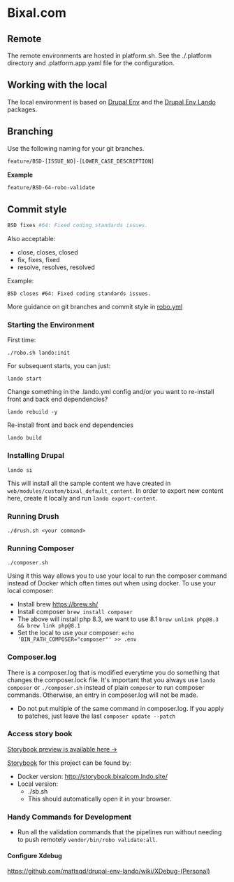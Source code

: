 # Bixal.com

## Remote

The remote environments are hosted in platform.sh. See the ./.platform directory and .platform.app.yaml file for the configuration.

## Working with the local

The local environment is based on [Drupal Env](https://github.com/mattsqd/drupal-env/wiki) and the [Drupal Env Lando](https://github.com/mattsqd/drupal-env-lando/wiki) packages.

## Branching

Use the following naming for your git branches.

```sh
feature/BSD-[ISSUE_NO]-[LOWER_CASE_DESCRIPTION]
```

**Example**

```sh
feature/BSD-64-robo-validate
```

## Commit style

```sh
BSD fixes #64: Fixed coding standards issues.
```

Also acceptable:

- close, closes, closed
- fix, fixes, fixed
- resolve, resolves, resolved

Example:

```
BSD closes #64: Fixed coding standards issues.
```

More guidance on git branches and commit style in [robo.yml](https://github.com/Bixal/bixal-site-drupal/blob/develop/robo.yml)

### Starting the Environment

First time:

```
./robo.sh lando:init
```

For subsequent starts, you can just:

```
lando start
```

Change something in the .lando.yml config and/or you want to re-install front and back end dependencies?

```
lando rebuild -y
```

Re-install front and back end dependencies

```
lando build
```

### Installing Drupal

```
lando si
```

This will install all the sample content we have created in `web/modules/custom/bixal_default_content`. In order to export new content here, create it locally and run `lando export-content`.

### Running Drush

```
./drush.sh <your command>
```

### Running Composer

```
./composer.sh
```

Using it this way allows you to use your local to run the composer command instead of Docker which often times out when using docker. To use your local composer:

- Install brew https://brew.sh/
- Install composer `brew install composer`
- The above will install php 8.3, we want to use 8.1 `brew unlink php@8.3 && brew link php@8.1`
- Set the local to use your composer: `echo 'BIN_PATH_COMPOSER="composer"' >> .env`

### Composer.log

There is a composer.log that is modified everytime you do something that changes the composer.lock file.
It's important that you always use `lando composer` or `./composer.sh` instead of plain `composer` to run composer commands. Otherwise, an entry in composer.log will not be made.

- Do not put multiple of the same command in composer.log. If you apply to patches, just leave the last `composer update --patch`

### Access story book

[Storybook preview is available here →](https://www.bixal.com/sb)

[Storybook](https://storybook.js.org/) for this project can be found by:

- Docker version: http://storybook.bixalcom.lndo.site/
- Local version:
  - ./sb.sh
  - This should automatically open it in your browser.

### Handy Commands for Development

- Run all the validation commands that the pipelines run without needing to push remotely `vendor/bin/robo validate:all`.

#### Configure Xdebug

https://github.com/mattsqd/drupal-env-lando/wiki/XDebug-(Personal)
